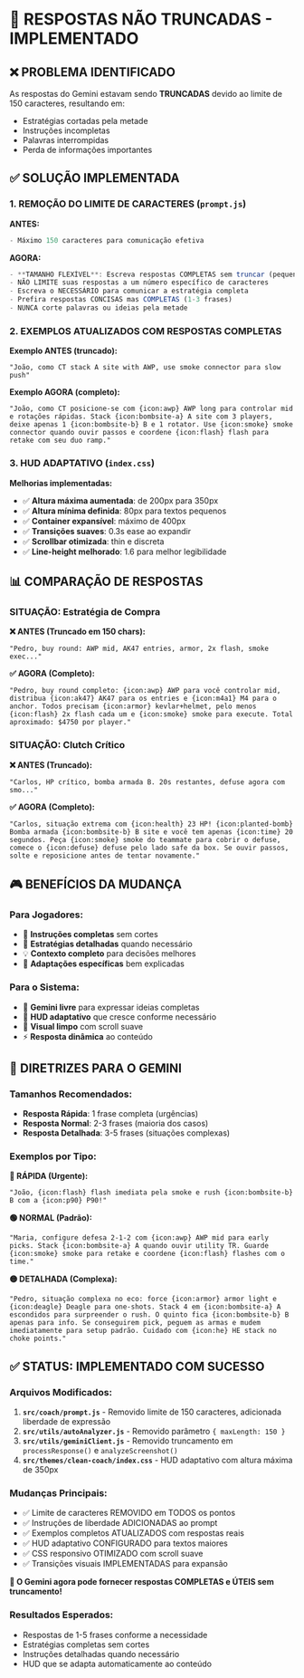 # 🎯 RESPOSTAS NÃO TRUNCADAS - IMPLEMENTADO

## ❌ PROBLEMA IDENTIFICADO
As respostas do Gemini estavam sendo **TRUNCADAS** devido ao limite de 150 caracteres, resultando em:
- Estratégias cortadas pela metade
- Instruções incompletas
- Palavras interrompidas
- Perda de informações importantes

## ✅ SOLUÇÃO IMPLEMENTADA

### **1. REMOÇÃO DO LIMITE DE CARACTERES** (`prompt.js`)

**ANTES:**
```javascript
- Máximo 150 caracteres para comunicação efetiva
```

**AGORA:**
```javascript
- **TAMANHO FLEXÍVEL**: Escreva respostas COMPLETAS sem truncar (pequenas a médias)
- NÃO LIMITE suas respostas a um número específico de caracteres
- Escreva o NECESSÁRIO para comunicar a estratégia completa
- Prefira respostas CONCISAS mas COMPLETAS (1-3 frases)
- NUNCA corte palavras ou ideias pela metade
```

### **2. EXEMPLOS ATUALIZADOS COM RESPOSTAS COMPLETAS**

**Exemplo ANTES (truncado):**
```
"João, como CT stack A site with AWP, use smoke connector para slow push"
```

**Exemplo AGORA (completo):**
```
"João, como CT posicione-se com {icon:awp} AWP long para controlar mid e rotações rápidas. Stack {icon:bombsite-a} A site com 3 players, deixe apenas 1 {icon:bombsite-b} B e 1 rotator. Use {icon:smoke} smoke connector quando ouvir passos e coordene {icon:flash} flash para retake com seu duo ramp."
```

### **3. HUD ADAPTATIVO** (`index.css`)

**Melhorias implementadas:**
- ✅ **Altura máxima aumentada**: de 200px para 350px
- ✅ **Altura mínima definida**: 80px para textos pequenos
- ✅ **Container expansível**: máximo de 400px
- ✅ **Transições suaves**: 0.3s ease ao expandir
- ✅ **Scrollbar otimizada**: thin e discreta
- ✅ **Line-height melhorado**: 1.6 para melhor legibilidade

## 📊 COMPARAÇÃO DE RESPOSTAS

### **SITUAÇÃO: Estratégia de Compra**

**❌ ANTES (Truncado em 150 chars):**
```
"Pedro, buy round: AWP mid, AK47 entries, armor, 2x flash, smoke exec..."
```

**✅ AGORA (Completo):**
```
"Pedro, buy round completo: {icon:awp} AWP para você controlar mid, distribua {icon:ak47} AK47 para os entries e {icon:m4a1} M4 para o anchor. Todos precisam {icon:armor} kevlar+helmet, pelo menos {icon:flash} 2x flash cada um e {icon:smoke} smoke para execute. Total aproximado: $4750 por player."
```

### **SITUAÇÃO: Clutch Crítico**

**❌ ANTES (Truncado):**
```
"Carlos, HP crítico, bomba armada B. 20s restantes, defuse agora com smo..."
```

**✅ AGORA (Completo):**
```
"Carlos, situação extrema com {icon:health} 23 HP! {icon:planted-bomb} Bomba armada {icon:bombsite-b} B site e você tem apenas {icon:time} 20 segundos. Peça {icon:smoke} smoke do teammate para cobrir o defuse, comece o {icon:defuse} defuse pelo lado safe da box. Se ouvir passos, solte e reposicione antes de tentar novamente."
```

## 🎮 BENEFÍCIOS DA MUDANÇA

### **Para Jogadores:**
- 📖 **Instruções completas** sem cortes
- 🎯 **Estratégias detalhadas** quando necessário
- 💡 **Contexto completo** para decisões melhores
- 🔄 **Adaptações específicas** bem explicadas

### **Para o Sistema:**
- 🤖 **Gemini livre** para expressar ideias completas
- 📏 **HUD adaptativo** que cresce conforme necessário
- 🎨 **Visual limpo** com scroll suave
- ⚡ **Resposta dinâmica** ao conteúdo

## 🚀 DIRETRIZES PARA O GEMINI

### **Tamanhos Recomendados:**
- **Resposta Rápida**: 1 frase completa (urgências)
- **Resposta Normal**: 2-3 frases (maioria dos casos)
- **Resposta Detalhada**: 3-5 frases (situações complexas)

### **Exemplos por Tipo:**

**🔵 RÁPIDA (Urgente):**
```
"João, {icon:flash} flash imediata pela smoke e rush {icon:bombsite-b} B com a {icon:p90} P90!"
```

**🟢 NORMAL (Padrão):**
```
"Maria, configure defesa 2-1-2 com {icon:awp} AWP mid para early picks. Stack {icon:bombsite-a} A quando ouvir utility TR. Guarde {icon:smoke} smoke para retake e coordene {icon:flash} flashes com o time."
```

**🟡 DETALHADA (Complexa):**
```
"Pedro, situação complexa no eco: force {icon:armor} armor light e {icon:deagle} Deagle para one-shots. Stack 4 em {icon:bombsite-a} A escondidos para surpreender o rush. O quinto fica {icon:bombsite-b} B apenas para info. Se conseguirem pick, peguem as armas e mudem imediatamente para setup padrão. Cuidado com {icon:he} HE stack no choke points."
```

## ✅ STATUS: IMPLEMENTADO COM SUCESSO

### **Arquivos Modificados:**
1. **`src/coach/prompt.js`** - Removido limite de 150 caracteres, adicionada liberdade de expressão
2. **`src/utils/autoAnalyzer.js`** - Removido parâmetro `{ maxLength: 150 }`
3. **`src/utils/geminiClient.js`** - Removido truncamento em `processResponse()` e `analyzeScreenshot()`
4. **`src/themes/clean-coach/index.css`** - HUD adaptativo com altura máxima de 350px

### **Mudanças Principais:**
- ✅ Limite de caracteres REMOVIDO em TODOS os pontos
- ✅ Instruções de liberdade ADICIONADAS ao prompt
- ✅ Exemplos completos ATUALIZADOS com respostas reais
- ✅ HUD adaptativo CONFIGURADO para textos maiores
- ✅ CSS responsivo OTIMIZADO com scroll suave
- ✅ Transições visuais IMPLEMENTADAS para expansão

**🎯 O Gemini agora pode fornecer respostas COMPLETAS e ÚTEIS sem truncamento!**

### **Resultados Esperados:**
- Respostas de 1-5 frases conforme a necessidade
- Estratégias completas sem cortes
- Instruções detalhadas quando necessário
- HUD que se adapta automaticamente ao conteúdo 